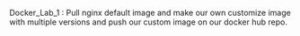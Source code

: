 Docker_Lab_1 :
Pull nginx default image and make our own customize image with multiple versions and push our custom image on our docker hub repo.
